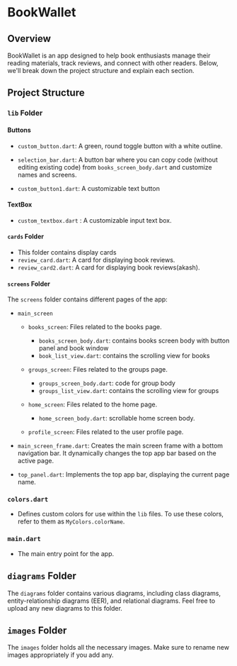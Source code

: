 # BookWallet

## Overview

BookWallet is an app designed to help book enthusiasts manage their reading materials, track reviews, and connect with other readers. Below, we'll break down the project structure and explain each section.

## Project Structure

### `lib` Folder

#### Buttons

- `custom_button.dart`: A green, round toggle button with a white outline.

- `selection_bar.dart`: A button bar where you can copy code (without editing existing code) from `books_screen_body.dart` and customize names and screens.
- `custom_button1.dart`: A customizable text button

#### TextBox

- `custom_textbox.dart` : A customizable input text box.

#### `cards` Folder

- This folder contains display cards
- `review_card.dart`: A card for displaying book reviews.
- `review_card2.dart`: A card for displaying book reviews(akash).

#### `screens` Folder

The `screens` folder contains different pages of the app:

- `main_screen`

  - `books_screen`: Files related to the books page.

    - `books_screen_body.dart`: contains books screen body with button panel and book window
    - `book_list_view.dart`: contains the scrolling view for books

  - `groups_screen`: Files related to the groups page.

    - `groups_screen_body.dart`: code for group body
    - `groups_list_view.dart`: contains the scrolling view for groups

  - `home_screen`: Files related to the home page.

    - `home_screen_body.dart`: scrollable home screen body.

  - `profile_screen`: Files related to the user profile page.

- `main_screen_frame.dart`: Creates the main screen frame with a bottom navigation bar. It dynamically changes the top app bar based on the active page.

- `top_panel.dart`: Implements the top app bar, displaying the current page name.

### `colors.dart`

- Defines custom colors for use within the `lib` files. To use these colors, refer to them as `MyColors.colorName`.

### `main.dart`

- The main entry point for the app.

## `diagrams` Folder

The `diagrams` folder contains various diagrams, including class diagrams, entity-relationship diagrams (EER), and relational diagrams. Feel free to upload any new diagrams to this folder.

## `images` Folder

The `images` folder holds all the necessary images. Make sure to rename new images appropriately if you add any.

